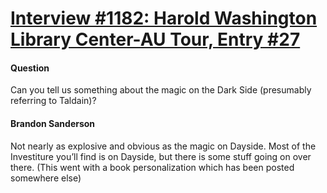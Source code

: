 # [Interview #1182: Harold Washington Library Center-AU Tour, Entry #27](https://www.theoryland.com/intvmain.php?i=1182#27)

#### Question

Can you tell us something about the magic on the Dark Side (presumably referring to Taldain)?

#### Brandon Sanderson

Not nearly as explosive and obvious as the magic on Dayside. Most of the Investiture you’ll find is on Dayside, but there is some stuff going on over there. (This went with a book personalization which has been posted somewhere else)

